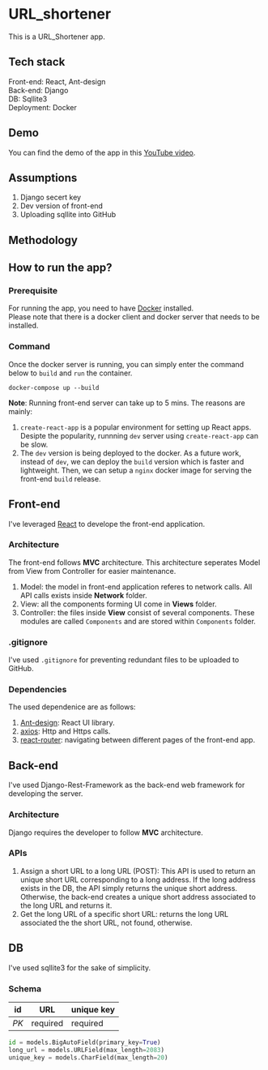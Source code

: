 # URL_shortener

This is a URL_Shortener app.

## Tech stack

Front-end: React, Ant-design
<br>
Back-end: Django
<br>
DB: Sqllite3
<br>
Deployment: Docker

## Demo

You can find the demo of the app in this [YouTube video](https://youtu.be/Wd2L4fkAs3I).

## Assumptions

1. Django secert key
2. Dev version of front-end
3. Uploading sqllite into GitHub

## Methodology

## How to run the app?

### Prerequisite

For running the app, you need to have [Docker](https://docs.docker.com/get-docker/) installed.  
Please note that there is a docker client and docker server that needs to be installed.

### Command

Once the docker server is running, you can simply enter the command below to `build` and `run` the container.

```
docker-compose up --build
```

**Note**: Running front-end server can take up to 5 mins. The reasons are mainly:

1. `create-react-app` is a popular environment for setting up React apps. Desipte the popularity, runnning `dev` server using `create-react-app` can be slow.
2. The `dev` version is being deployed to the docker. As a future work, instead of `dev`, we can deploy the `build` version which is faster and lightweight. Then, we can setup a `nginx` docker image for serving the front-end `build` release.

## Front-end

I've leveraged [React](https://reactjs.org/) to develope the front-end application.

### Architecture

The front-end follows **MVC** architecture. This architecture seperates Model from View from Controller for easier maintenance.

1. Model: the model in front-end application referes to network calls. All API calls exists inside **Network** folder.
2. View: all the components forming UI come in **Views** folder.
3. Controller: the files inside **View** consist of several components. These modules are called `Components` and are stored within `Components` folder.

### .gitignore

I've used `.gitignore` for preventing redundant files to be uploaded to GitHub.

### Dependencies

The used dependenice are as follows:

1. [Ant-design](https://ant.design/): React UI library.
2. [axios](https://axios-http.com/): Http and Https calls.
3. [react-router](https://github.com/remix-run/react-router): navigating between different pages of the front-end app.

## Back-end

I've used Django-Rest-Framework as the back-end web framework for developing the server.

### Architecture

Django requires the developer to follow **MVC** architecture.

### APIs

1. Assign a short URL to a long URL (POST): This API is used to return an unique short URL corresponding to a long address. If the long address exists in the DB, the API simply returns the unique short address. Otherwise, the back-end creates a unique short address associated to the long URL and returns it.
2. Get the long URL of a specific short URL: returns the long URL associated the the short URL, not found, otherwise.

## DB

I've used sqllite3 for the sake of simplicity.

### Schema

| id   | URL      | unique key |
| ---- | -------- | ---------- |
| _PK_ | required | required   |

```Python
id = models.BigAutoField(primary_key=True)
long_url = models.URLField(max_length=2083)
unique_key = models.CharField(max_length=20)
```

